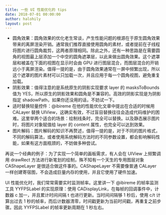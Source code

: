 ```yaml
---
title: 一些 UI 性能优化的 tips
date: 2018-07-01 00:00:00
author: halohily
layout: post
---
```



- 圆角效果：圆角效果的优化老生常谈，产生性能问题的根源在于原生圆角效果带来的离屏渲染开销。通常我们推荐直接使用圆角的素材，或者提前在子线程将图片进行圆角裁剪，这两者原理相同。除此之外，还有一种思路是在需要圆角的视图最上层添加一个中空的圆角遮罩层，以此来做出圆角效果。这个遮罩层和被盖在下面的视图在显示时会由 GPU 进行图层混合，而图层混合的开销远小于离屏渲染。值得一提的是，由于圆角效果通常在一屏中频繁出现，所以这个遮罩的图片素材可以只加载一次，并且应用于每一个圆角视图，避免重复加载。
- 阴影效果：值得注意的是系统原生的阴影实现要求 layer 的 masksToBounds 值为 YES，所以原生的阴影效果和圆角是不兼容的。高效的阴影实现是为阴影指定 shadowPath，如果你还没用的话，不妨试一下。
- 适时替换轻量控件：@ibireme 在他的性能优化文章中提出在合适的时候用 CALayer 替换 UIView，这确实有效，不过盲目替换往往会造成代码维护的困难。这里举两个适合的场景：绘制线条时，完全可以替换。以及静态展示图片时，将图片对象赋值给 layer 的 content 属性，也完全可以达到效果。
- 图片解码：图片解码的知识不再赘述，值得一提的是，对于不同的图片格式，不同的解码算法，或者使用系统解码方法时的不同参数设置，都会影响解码性能，如果有这方面瓶颈的，不妨做多种尝试。

再说一个经典的例子：为了实现一个简单的画板需求，有人会在 UIView 上频繁调用 drawRect 方法进行新笔划的绘制，殊不知有一个天生的专用图层对象 CAShapeLayer 是很适合做这件事的。CAShapeLayer 不需要像普通 CALayer 一样创建寄宿图，不会造成巨量内存的使用，并且它使用了硬件加速。

UI 性能优化时，我们常常需要实时监测帧率。这里讲一下 @ibireme 的帧率监测工具 YYFPSLabel 的实现原理：使用 CADisplayLink，在每帧的回调事件中，计数器 c 加一，并且累计时间间隔 t 也进行更新。当时间间隔够 1 秒后，使用 c/t 计算出过去 1 秒的帧率，而后计数器清零，时间戳更新为当前时间戳，再重复之前步骤。因此 YYFPSLabel 的帧率更新周期在 1 秒左右。
